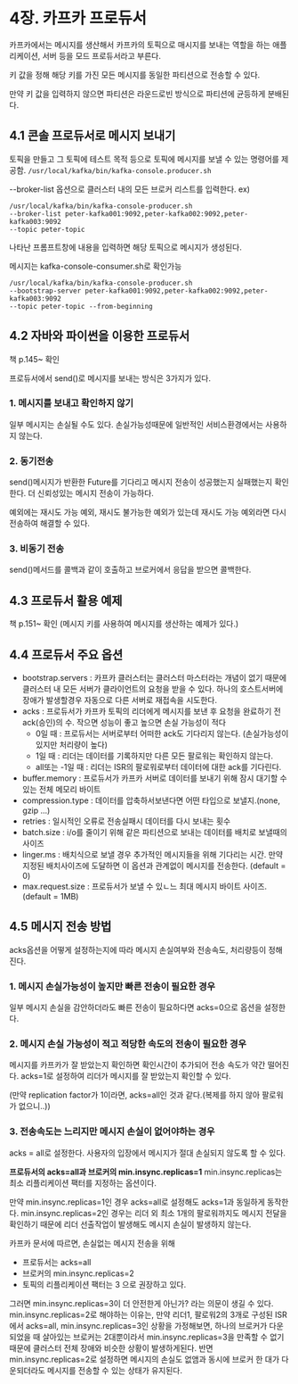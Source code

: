 # 4장. 카프카 프로듀서
카프카에서는 메시지를 생산해서 카프카의 토픽으로 매시지를 보내는 역할을 하는 애플리케이션, 서버 등을 모드 프로듀서라고 부른다.

키 값을 정해 해당 키를 가진 모든 메시지를 동일한 파티션으로 전송할 수 있다.

만약 키 값을 입력하지 않으면 파티션은 라운드로빈 방식으로 파티션에 균등하게 분배된다.

## 4.1 콘솔 프로듀서로 메시지 보내기
토픽을 만들고 그 토픽에 테스트 목적 등으로 토픽에 메시지를 보낼 수 있는 명령어를 제공함.
`/usr/local/kafka/bin/kafka-console.producer.sh`

--broker-list 옵션으로 클러스터 내의 모든 브로커 리스트를 입력한다.
ex)
```shell
/usr/local/kafka/bin/kafka-console-producer.sh
--broker-list peter-kafka001:9092,peter-kafka002:9092,peter-kafka003:9092
--topic peter-topic
```
나타난 프롬프트창에 내용을 입력하면 해당 토픽으로 메시지가 생성된다.

메시지는 kafka-console-consumer.sh로 확인가능
```shell
/usr/local/kafka/bin/kafka-console-producer.sh
--bootstrap-server peter-kafka001:9092,peter-kafka002:9092,peter-kafka003:9092
--topic peter-topic --from-beginning
```

## 4.2 자바와 파이썬을 이용한 프로듀서
책 p.145~ 확인

프로듀서에서 send()로 메시지를 보내는 방식은 3가지가 있다.

### 1. 메시지를 보내고 확인하지 않기
일부 메시지는 손실될 수도 있다.
손실가능성때문에 일반적인 서비스환경에서는 사용하지 않는다.

### 2. 동기전송
send()메시지가 반환한 Future를 기다리고 메시지 전송이 성공했는지 실패했는지 확인한다.
더 신뢰성있는 메시지 전송이 가능하다.

예외에는 재시도 가능 예외, 재시도 불가능한 예외가 있는데 재시도 가능 예외라면 다시 전송하여 해결할 수 있다.


### 3. 비동기 전송
send()메서드를 콜백과 같이 호출하고 브로커에서 응답을 받으면 콜백한다.

## 4.3 프로듀서 활용 예제
책 p.151~ 확인 (메시지 키를 사용하여 메시지를 생산하는 예제가 있다.)

## 4.4 프로듀서 주요 옵션
- bootstrap.servers : 카프카 클러스터는 클러스터 마스터라는 개념이 없기 때문에 클러스터 내 모든 서버가 클라이언트의 요청을 받을 수 있다. 하나의 호스트서버에 장애가 발생할경우 자동으로 다른 서버로 재접속을 시도한다.
- acks : 프로듀서가 카프카 토픽의 리더에게 메시지를 보낸 후 요청을 완료하기 전 ack(승인)의 수. 작으면 성능이 좋고 높으면 손실 가능성이 적다
  - 0일 때 : 프로듀서는 서버로부터 어떠한 ack도 기다리지 않는다. (손실가능성이 있지만 처리량이 높다)
  - 1일 때 : 리더는 데이터를 기록하지만 다른 모든 팔로워는 확인하지 않는다.
  - all또는 -1일 때 : 리더는 ISR의 팔로워로부터 데이터에 대한 ack를 기다린다.
- buffer.memory : 프로듀서가 카프카 서버로 데이터를 보내기 위해 잠시 대기할 수 있는 전체 메모리 바이트
- compression.type : 데이터를 압축하서보낸다면 어떤 타입으로 보낼지.(none, gzip ...)
- retries : 일시적인 오류로 전송실패시 데이터를 다시 보내는 횟수
- batch.size : i/o를 줄이기 위해 같은 파티션으로 보내는 데이터를 배치로 보낼때의 사이즈
- linger.ms : 배치식으로 보낼 경우 추가적인 메시지들을 위해 기다리는 시간. 만약 지정된 배치사이즈에 도달하면 이 옵션과 관계없이 메시지를 전송한다. (default = 0)
- max.request.size : 프로듀서가 보낼 수 있ㄴ느 최대 메시지 바이트 사이즈.(default = 1MB)

## 4.5 메시지 전송 방법
acks옵션을 어떻게 설정하는지에 따라 메시지 손실여부와 전송속도, 처리량등이 정해진다.

### 1. 메시지 손실가능성이 높지만 빠른 전송이 필요한 경우
일부 메시지 손실을 감안하더라도 빠른 전송이 필요하다면 acks=0으로 옵션을 설정한다.

### 2. 메시지 손실 가능성이 적고 적당한 속도의 전송이 필요한 경우
메시지를 카프카가 잘 받았는지 확인하면 확인시간이 추가되어 전송 속도가 약간 떨어진다.
acks=1로 설정하여 리더가 메시지를 잘 받았는지 확인할 수 있다.

(만약  replication factor가 1이라면, acks=all인 것과 같다.(복제를 하지 않아 팔로워가 없으니..))

### 3. 전송속도는 느리지만 메시지 손실이 없어야하는 경우
acks = all로 설정한다.
사용자의 입장에서 메시지가 절대 손실되지 않도록 할 수 있다.

**프로듀서의 acks=all과 브로커의 min.insync.replicas=1**
min.insync.replicas는 최소 리플리케이션 팩터를 지정하는 옵션이다.

만약 min.insync.replicas=1인 경우 acks=all로 설정해도 acks=1과 동일하게 동작한다.
min.insync.replicas=2인 경우는 리더 외 최소 1개의 팔로워까지도 메시지 전달을 확인하기 때문에 리더 선출작업이 발생해도 메시지 손실이 발생하지 않는다.

카프카 문서에 따르면, 손실없는 메시지 전송을 위해
- 프로듀서는 acks=all
- 브로커의 min.insync.replicas=2
- 토픽의 리플리케이션 팩터는 3
으로 권장하고 있다.


그러면 min.insync.replicas=3이 더 안전한게 아닌가? 라는 의문이 생길 수 있다.
min.insync.replicas=2로 해야하는 이유는,
만약 리더1, 팔로워2의 3개로 구성된 ISR에서 acks=all, min.insync.replicas=3인 상황을 가정해보면,
하나의 브로커가 다운되었을 때 살아있는 브로커는 2대뿐이라서 min.insync.replicas=3을 만족할 수 없기 때문에 클러스터 전체 장애와 비슷한 상황이 발생하게된다.
반면 min.insync.replicas=2로 설정하면 메시지의 손실도 없앰과 동시에 브로커 한 대가 다운되더라도 메시지를 전송할 수 있는 상태가 유지된다.


